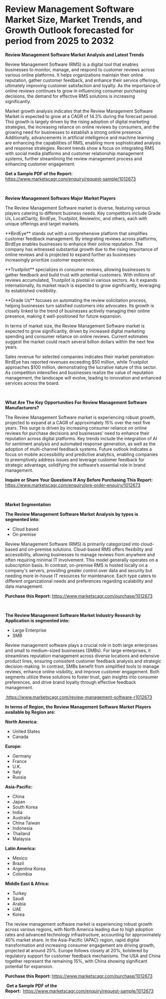 <p><h1>Review Management Software Market Size, Market Trends, and Growth Outlook forecasted for period from 2025 to 2032</h1></p><p><strong>Review Management Software Market Analysis and Latest Trends</strong></p>
<p><p>Review Management Software (RMS) is a digital tool that enables businesses to monitor, manage, and respond to customer reviews across various online platforms. It helps organizations maintain their online reputation, gather customer feedback, and enhance their service offerings, ultimately improving customer satisfaction and loyalty. As the importance of online reviews continues to grow in influencing consumer purchasing decisions, the demand for effective RMS solutions is increasing significantly.</p><p>Market growth analysis indicates that the Review Management Software Market is expected to grow at a CAGR of 14.3% during the forecast period. This growth is largely driven by the rising adoption of digital marketing strategies, the increasing reliance on online reviews by consumers, and the growing need for businesses to establish a strong online presence. Additionally, advancements in artificial intelligence and machine learning are enhancing the capabilities of RMS, enabling more sophisticated analysis and response strategies. Recent trends show a focus on integrating RMS with social media platforms and customer relationship management systems, further streamlining the review management process and enhancing customer engagement.</p></p>
<p><strong>Get a Sample PDF of the Report:&nbsp;</strong> <a href="https://www.marketscagr.com/enquiry/request-sample/1012673?utm_campaign=2635&utm_medium=2&utm_source=Github&utm_content=ia&utm_term=16042025&utm_id=review-management-software">https://www.marketscagr.com/enquiry/request-sample/1012673</a></p>
<p>&nbsp;</p>
<p><strong>Review Management Software Major Market Players</strong></p>
<p><p>The Review Management Software market is diverse, featuring various players catering to different business needs. Key competitors include Grade Us, LocalClarity, BirdEye, Trustpilot, ReviewInc, and others, each with unique offerings and target markets.</p><p>**BirdEye** stands out with a comprehensive platform that simplifies customer feedback management. By integrating reviews across platforms, BirdEye enables businesses to enhance their online reputation. The company has witnessed substantial growth due to the rising importance of online reviews and is projected to expand further as businesses increasingly prioritize customer experience.</p><p>**Trustpilot** specializes in consumer reviews, allowing businesses to gather feedback and build trust with potential customers. With millions of reviews accumulated, Trustpilot is pivotal in various sectors. As it expands internationally, its market reach is expected to grow significantly, leveraging its established credibility.</p><p>**Grade Us** focuses on automating the review solicitation process, helping businesses turn satisfied customers into advocates. Its growth is closely linked to the trend of businesses actively managing their online presence, making it well-positioned for future expansion.</p><p>In terms of market size, the Review Management Software market is expected to grow significantly, driven by increased digital marketing spending and consumer reliance on online reviews. Current estimates suggest the market could reach several billion dollars within the next few years.</p><p>Sales revenue for selected companies indicates their market penetration: BirdEye has reported revenues exceeding $50 million, while Trustpilot approaches $100 million, demonstrating the lucrative nature of this sector. As competition intensifies and businesses realize the value of reputation management, the landscape will evolve, leading to innovation and enhanced services across the board.</p></p>
<p>&nbsp;</p>
<p><strong>What Are The Key Opportunities For Review Management Software Manufacturers?</strong></p>
<p><p>The Review Management Software market is experiencing robust growth, projected to expand at a CAGR of approximately 15% over the next five years. This surge is driven by increasing consumer reliance on online reviews for purchase decisions and businesses' need to enhance their reputation across digital platforms. Key trends include the integration of AI for sentiment analysis and automated response generation, as well as the adoption of multi-channel feedback systems. Future outlook indicates a focus on mobile accessibility and predictive analytics, enabling companies to preemptively address issues and leverage customer feedback for strategic advantage, solidifying the software’s essential role in brand management.</p></p>
<p><strong>Inquire or Share Your Questions If Any Before Purchasing This Report:</strong> <a href="https://www.marketscagr.com/enquiry/pre-order-enquiry/1012673?utm_campaign=2635&utm_medium=2&utm_source=Github&utm_content=ia&utm_term=16042025&utm_id=review-management-software">https://www.marketscagr.com/enquiry/pre-order-enquiry/1012673</a></p>
<p>&nbsp;</p>
<p><strong>Market Segmentation</strong></p>
<p><strong>The Review Management Software Market Analysis by types is segmented into:</strong></p>
<p><ul><li>Cloud based</li><li>On premise</li></ul></p>
<p><p>Review Management Software (RMS) is primarily categorized into cloud-based and on-premise solutions. Cloud-based RMS offers flexibility and accessibility, allowing businesses to manage reviews from anywhere and often requiring minimal IT involvement. This model generally operates on a subscription basis. In contrast, on-premise RMS is hosted locally on a company's servers, providing greater control over data and security but needing more in-house IT resources for maintenance. Each type caters to different organizational needs and preferences regarding scalability and data management.</p></p>
<p><strong>Purchase this Report:&nbsp;</strong><a href="https://www.marketscagr.com/purchase/1012673?utm_campaign=2635&utm_medium=2&utm_source=Github&utm_content=ia&utm_term=16042025&utm_id=review-management-software">https://www.marketscagr.com/purchase/1012673</a></p>
<p>&nbsp;</p>
<p><strong>The Review Management Software Market Industry Research by Application is segmented into:</strong></p>
<p><ul><li>Large Enterprise</li><li>SMB</li></ul></p>
<p><p>Review management software plays a crucial role in both large enterprises and small to medium-sized businesses (SMBs). For large enterprises, it streamlines reputation management across diverse locations and extensive product lines, ensuring consistent customer feedback analysis and strategic decision-making. In contrast, SMBs benefit from simplified tools to manage reviews, enhance online visibility, and improve customer engagement. Both segments utilize these solutions to foster trust, gain insights into consumer preferences, and drive brand loyalty through effective feedback management.</p></p>
<p><a href="https://www.marketscagr.com/review-management-software-r1012673?utm_campaign=2635&utm_medium=2&utm_source=Github&utm_content=ia&utm_term=16042025&utm_id=review-management-software">&nbsp;https://www.marketscagr.com/review-management-software-r1012673</a></p>
<p><strong>In terms of Region, the Review Management Software Market Players available by Region are:</strong></p>
<p>
    <p> <strong> North America: </strong>
        <ul>
            <li>United States</li>
            <li>Canada</li>
        </ul>
        </p> 
    <p> <strong> Europe: </strong>
        <ul>
            <li>Germany</li>
            <li>France</li>
            <li>U.K.</li>
            <li>Italy</li>
            <li>Russia</li>
        </ul>
        </p> 
    <p> <strong> Asia-Pacific: </strong>
        <ul>
            <li>China</li>
            <li>Japan</li>
            <li>South Korea</li>
            <li>India</li>
            <li>Australia</li>
            <li>China Taiwan</li>
            <li>Indonesia</li>
            <li>Thailand</li>
            <li>Malaysia</li>
        </ul>
        </p> 
    <p> <strong> Latin America: </strong>
        <ul>
            <li>Mexico</li>
            <li>Brazil</li>
            <li>Argentina Korea</li>
            <li>Colombia</li>
        </ul>
        </p> 
    <p> <strong> Middle East & Africa: </strong>
        <ul>
            <li>Turkey</li>
            <li>Saudi</li>
            <li>Arabia</li>
            <li>UAE</li>
            <li>Korea</li>
        </ul>
    </p>
    </p>
<p><p>The review management software market is experiencing robust growth across various regions, with North America leading due to high adoption rates and advanced technology infrastructure, accounting for approximately 40% market share. In the Asia-Pacific (APAC) region, rapid digital transformation and increasing consumer engagement are driving growth, projected at around 25%. Europe follows closely at 20%, bolstered by regulatory support for customer feedback mechanisms. The USA and China together represent the remaining 15%, with China showing significant potential for expansion.</p></p>
<p><strong>Purchase this Report: </strong><a href="https://www.marketscagr.com/purchase/1012673?utm_campaign=2635&utm_medium=2&utm_source=Github&utm_content=ia&utm_term=16042025&utm_id=review-management-software">https://www.marketscagr.com/purchase/1012673</a></p>
<p>&nbsp;<strong>Get a Sample PDF of the Report:&nbsp;&nbsp;</strong><a href="https://www.marketscagr.com/enquiry/request-sample/1012673?utm_campaign=2635&utm_medium=2&utm_source=Github&utm_content=ia&utm_term=16042025&utm_id=review-management-software">https://www.marketscagr.com/enquiry/request-sample/1012673</a></p>
<p><strong></strong></p>
<p><p></p><p></p><p></p></p>